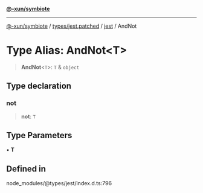 [**@-xun/symbiote**](../../../../../README.md)

***

[@-xun/symbiote](../../../../../README.md) / [types/jest.patched](../../../README.md) / [jest](../README.md) / AndNot

# Type Alias: AndNot\<T\>

> **AndNot**\<`T`\>: `T` & `object`

## Type declaration

### not

> **not**: `T`

## Type Parameters

• **T**

## Defined in

node\_modules/@types/jest/index.d.ts:796
